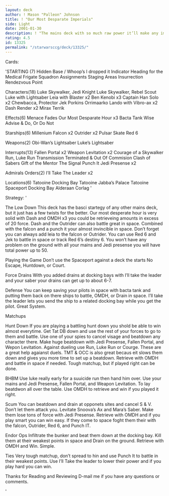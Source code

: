 ```yaml
---
layout: deck
author: ! Mason "Palleon" Johnson
title: ! "Our Most Desparate Imperials"
side: Light
date: 2001-01-30
description: ! "The mains deck with so much raw power it’ll make any imperial desparate."
rating: 4.5
id: 13325
permalink: "/starwarsccg/deck/13325/"
---
```

Cards: 

'STARTING (7)
Hidden Base / Whoop’s I dropped it
Indicator
Heading for the Medical Frigate
Squadron Assignments
Staging Areas
Insurrection
Rendezvous Point

Characters(18)
Luke Skywalker, Jedi Knight
Luke Skywalker, Rebel Scout
Luke with Lightsaber
Leia with Blaster x2
Ben Kenobi x3
Captain Han Solo x2
Chewbacca, Protector
Jek Porkins
Orrimaarko
Lando with Vibro-ax x2
Dash Render x2
Mirax Terrik

Effects(6)
Menace Fades
Our Most Desparate Hour x3
Bacta Tank
Wise Advise & Do, Or Do Not

Starships(6)
Millenium Falcon x2
Outrider x2
Pulsar Skate
Red 6

Weapons(2)
Obi-Wan’s Lightsaber
Luke’s Lightsaber

Interrupts(13)
Fallen Portal x2
Weapon Levitation x2
Courage of a Skywalker
Run, Luke Run
Transmission Terminated & Out Of Commision
Clash of Sabers
Gift of the Mentor
The Signal
Punch It
Jedi Presense x2

Admirals Orders(2)
I’ll Take The Leader x2

Locations(6)
Tatooine Docking Bay
Tatooine Jabba’s Palace
Tatooine
Spaceport Docking Bay
Alderaan
Corlag '

Strategy: '

The Low Down This deck has the basci startegy of any other mains deck, but it just has a few twists for the better. Our most desperate hour is very solid with Dash and OMDH x3 you could be retrieveing amounts in excess of 20 force. Dash and the Outrider can also battle great in space. Combined with the falcon and a punch it your almost invincible in space. Don’t forget you can always add leia to the falcon or Outrider. You can use Red 6 and Jek to battle in space or track Red 6’s destiny 6. You won’t have any problem on the ground with all your mains and Jedi presense you will have total power up to 50.

Playing the Game Don’t use the Spaceport against a deck the starts No Escape, Huntdown, or Court.

Force Drains With you added drains at docking bays with I’ll take the leader and your saber your drains can get up to about 6-7.

Defense You can keep saving your pilots in space with bacta tank and putting them back on there ships to battle, OMDH, or Drain in space. I’ll take the leader lets you send the ship to a related docking bay while you get the pilot. Great System.

Matchups

Hunt Down If you are playing a battling hunt down you shold be able to win almost everytime. Get Tat DB down and use the rest of your forces to go to them and battle. Use one of your spies to cancel visage and beatdown any character there. Make huge beatdown with Jedi Presense, Fallen Portal, and Wepon Levitation. Against dueling use Run, Luke Run or Courge. These are a great help agaianst duels. TMT & OCC is also great becaus eit slows them down and gives you more time to set up a beatdown. Retrieve with OMDH and battle in space if needed. Tough matchup, but if played right can be done.

BHBM Use luke really early for a suuicide run then hand him over. Use your mains and Jedi Presense, Fallen Portal, and Weapon Levitation. To lay beatdwon all over the table. Use OMDH to retrieve and win if you played it right.

Scum You can beatdown and drain at opponets sites and cancel S & V. Don’t let them attack you. Levitate Snoova’s Ax and Mara’s Saber. Make them lose tons of force with Jedi Presense. Retrieve with OMDH and if you play smart you can win easy. If they come to space foght them their with the falcon, Outrider, Red 6, and Punch IT.

Endor Ops Infiltrate the bunker and beat them down at the docking bay. Kill them at their weakest points in space and Drain on the ground. Retrieve with OMDH and Win. Simple.

Ties Very tough matchup, don’t spread to hin and use Punch It to battle in their weakest points. Use I’ll Take the leader to lower their power and if you play hard you can win.

Thanks for Reading and Reviewing
D-mail me if you have any questions or comments.

'
